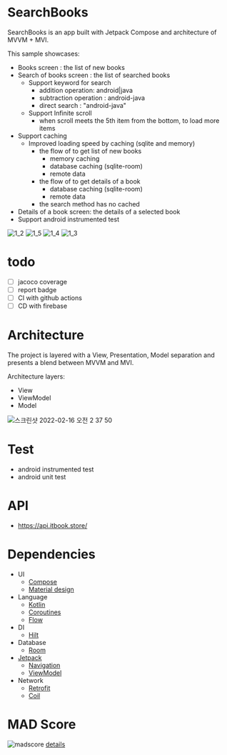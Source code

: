 # SearchBooks

SearchBooks is an app built with Jetpack Compose and architecture of MVVM + MVI.

This sample showcases:
- Books screen : the list of new books
- Search of books screen : the list of searched books
  - Support keyword for search
    - addition operation: android|java
    - subtraction operation : android-java
    - direct search : "android-java"
  - Support Infinite scroll 
    - when scroll meets the 5th item from the bottom, to load more items
- Support caching
  - Improved loading speed by caching (sqlite and memory)
    - the flow of to get list of new books
      - memory caching
      - database caching (sqlite-room)
      - remote data
    - the flow of to get details of a book
      - database caching (sqlite-room)
      - remote data
    - the search method has no cached
- Details of a book screen: the details of a selected book 
- Support android instrumented test


![1_2](https://user-images.githubusercontent.com/12796737/153768587-80aa421b-844c-492d-a1f4-1c484850f66f.gif)
![1_5](https://user-images.githubusercontent.com/12796737/153768595-dddb555d-bdc7-43e0-843b-6ff533e8062c.gif)
![1_4](https://user-images.githubusercontent.com/12796737/153768593-ab1e56d0-4df1-4227-83e8-46c26151794b.gif)
![1_3](https://user-images.githubusercontent.com/12796737/153768592-e701bc2f-f691-4596-a1cb-26fb9e4cc7e6.gif)


# todo
- [ ] jacoco coverage
- [ ] report badge
- [ ] CI with github actions
- [ ] CD with firebase

# Architecture
The project is layered with a View, Presentation, Model separation and presents a blend between MVVM and MVI.

Architecture layers:
* View 
* ViewModel 
* Model

![스크린샷 2022-02-16 오전 2 37 50](https://user-images.githubusercontent.com/12796737/154117778-154039e5-7125-4573-a03e-95498138e82a.png)

# Test
- android instrumented test
- android unit test

# API
- https://api.itbook.store/

# Dependencies

* UI
  * [Compose](https://developer.android.com/jetpack/compose) 
  * [Material design](https://material.io/design)
* Language
  * [Kotlin](https://kotlinlang.org/)
  * [Coroutines](https://kotlinlang.org/docs/reference/coroutines-overview.html) 
  * [Flow](https://developer.android.com/kotlin/flow)
* DI
  * [Hilt](https://developer.android.com/training/dependency-injection/hilt-android) 
* Database
  * [Room](https://developer.android.com/topic/libraries/architecture/room)
* [Jetpack](https://developer.android.com/jetpack)
    * [Navigation](https://developer.android.com/topic/libraries/architecture/navigation/) 
    * [ViewModel](https://developer.android.com/topic/libraries/architecture/viewmodel)
* Network
  * [Retrofit](https://square.github.io/retrofit/)
  * [Coil](https://github.com/coil-kt/coil) 

# MAD Score

![madscore](https://user-images.githubusercontent.com/12796737/154118772-a39ea3af-9bfb-4c61-a636-21b34c0a14d2.png)
[details](https://madscorecard.withgoogle.com/scorecards/396195600/)
